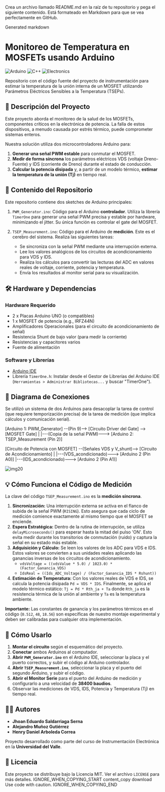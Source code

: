 Crea un archivo llamado README.md en la raíz de tu repositorio y pega el siguiente contenido. Está formateado en Markdown para que se vea perfectamente en GitHub.

Generated markdown
# Monitoreo de Temperatura en MOSFETs usando Arduino

![Arduino](https://img.shields.io/badge/Arduino-00979D?style=for-the-badge&logo=arduino&logoColor=white)
![C++](https://img.shields.io/badge/C%2B%2B-00599C?style=for-the-badge&logo=c%2B%2B&logoColor=white)
![Electronics](https://img.shields.io/badge/Electronics-Project-blue?style=for-the-badge)

Repositorio con el código fuente del proyecto de instrumentación para estimar la temperatura de la unión interna de un MOSFET utilizando Parámetros Eléctricos Sensibles a la Temperatura (TSEPs).

## 📝 Descripción del Proyecto

Este proyecto aborda el monitoreo de la salud de los MOSFETs, componentes críticos en la electrónica de potencia. La falla de estos dispositivos, a menudo causada por estrés térmico, puede comprometer sistemas enteros.

Nuestra solución utiliza dos microcontroladores Arduino para:
1.  **Generar una señal PWM estable** para conmutar el MOSFET.
2.  **Medir de forma síncrona** los parámetros eléctricos VDS (voltaje Dreno-Fuente) y IDS (corriente de Dreno) durante el estado de conducción.
3.  **Calcular la potencia disipada** y, a partir de un modelo térmico, **estimar la temperatura de la unión (Tj)** en tiempo real.

## 📂 Contenido del Repositorio

Este repositorio contiene dos sketches de Arduino principales:

1.  `PWM_Generator.ino`: Código para el Arduino **controlador**. Utiliza la librería `TimerOne` para generar una señal PWM precisa y estable por hardware, minimizando el jitter. Su única función es controlar el gate del MOSFET.

2.  `TSEP_Measurement.ino`: Código para el Arduino de **medición**. Este es el cerebro del sistema. Realiza las siguientes tareas:
    *   Se sincroniza con la señal PWM mediante una interrupción externa.
    *   Lee los valores analógicos de los circuitos de acondicionamiento para VDS y IDS.
    *   Realiza los cálculos para convertir las lecturas del ADC en valores reales de voltaje, corriente, potencia y temperatura.
    *   Envía los resultados al monitor serial para su visualización.

## 🛠️ Hardware y Dependencias

### Hardware Requerido
*   2 x Placas Arduino UNO (o compatibles)
*   1 x MOSFET de potencia (e.g., IRFZ44N)
*   Amplificadores Operacionales (para el circuito de acondicionamiento de señal)
*   Resistencia Shunt de bajo valor (para medir la corriente)
*   Resistencias y capacitores varios
*   Fuente de alimentación

### Software y Librerías
*   [Arduino IDE](https://www.arduino.cc/en/software)
*   Librería `TimerOne.h`: Instalar desde el Gestor de Librerías del Arduino IDE (`Herramientas > Administrar Bibliotecas...` y buscar "TimerOne").

## 🔌 Diagrama de Conexiones

Se utilizó un sistema de dos Arduinos para desacoplar la tarea de control (que requiere temporización precisa) de la tarea de medición (que implica cálculos y comunicación serial).


[Arduino 1: PWM_Generator] --(Pin 9)--> [Circuito Driver del Gate] --> [MOSFET Gate]
|
|---(Copia de la señal PWM)---> [Arduino 2: TSEP_Measurement (Pin 2)]

[Circuito de Potencia con MOSFET] --(Señales VDS y V_shunt)--> [Circuito de Acondicionamiento]
|
|---(VDS_acondicionado)---> [Arduino 2 (Pin A0)]
|---(IDS_acondicionado)---> [Arduino 2 (Pin A1)]

![img20](https://github.com/user-attachments/assets/605e0d00-9812-4b44-a843-8d1da4705b26)


## 💡 Cómo Funciona el Código de Medición

La clave del código `TSEP_Measurement.ino` es la **medición síncrona**.

1.  **Sincronización:** Una interrupción externa se activa en el flanco de subida de la señal PWM (`RISING`). Esto asegura que cada ciclo de medición comience exactamente al mismo tiempo que el MOSFET se enciende.
2.  **Espera Estratégica:** Dentro de la rutina de interrupción, se utiliza `delayMicroseconds()` para esperar hasta la mitad del pulso 'ON'. Esto evita medir durante los transitorios de conmutación (ruido) y captura la señal en su estado más estable.
3.  **Adquisición y Cálculo:** Se leen los valores de los ADC para VDS e IDS. Estos valores se convierten a sus unidades reales aplicando las ganancias inversas de los circuitos de acondicionamiento.
    *   `vdsVoltage = ((vdsValue * 5.0) / 1023.0) * (Factor_Ganancia_VDS)`
    *   `IdsReal = ((Ids_ADC_Voltage) / (Factor_Ganancia_IDS * Rshunt))`
4.  **Estimación de Temperatura:** Con los valores reales de VDS e IDS, se calcula la potencia disipada `Pd = VDS * IDS`. Finalmente, se aplica el modelo térmico estático: `Tj = Pd * Rth_ja + Ta` donde `Rth_ja` es la resistencia térmica de la unión al ambiente y `Ta` es la temperatura ambiente.

**Importante:** Las constantes de ganancia y los parámetros térmicos en el código (`0.512`, `48`, `18.56`) son específicas de nuestro montaje experimental y deben ser calibradas para cualquier otra implementación.

## 🚀 Cómo Usarlo

1.  **Montar el circuito** según el esquemático del proyecto.
2.  **Conectar** ambos Arduinos al computador.
3.  **Abrir `PWM_Generator.ino`** en el Arduino IDE, seleccionar la placa y el puerto correctos, y subir el código al Arduino controlador.
4.  **Abrir `TSEP_Measurement.ino`**, seleccionar la placa y el puerto del segundo Arduino, y subir el código.
5.  **Abrir el Monitor Serie** para el puerto del Arduino de medición y configurarlo a una velocidad de **38400 baudios**.
6.  Observar las mediciones de VDS, IDS, Potencia y Temperatura (Tj) en tiempo real.

## 👨‍💻 Autores

*   **Jhoan Eduardo Saldarriaga Serna**
*   **Alejandro Muñoz Gutiérrez**
*   **Henry Daniel Arboleda Correa**

Proyecto desarrollado como parte del curso de Instrumentación Electrónica en la **Universidad del Valle**.

## 📄 Licencia

Este proyecto se distribuye bajo la Licencia MIT. Ver el archivo `LICENSE` para más detalles.
IGNORE_WHEN_COPYING_START
content_copy
download
Use code with caution.
IGNORE_WHEN_COPYING_END
